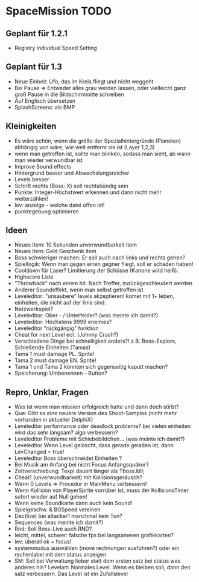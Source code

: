 
# SpaceMission TODO

## Geplant für 1.2.1

- Registry individual Speed Setting

## Geplant für 1.3

- Neue Einheit: Ufo, das im Kreis fliegt und nicht weggeht
- Bei Pause => Entweder alles grau werden lassen, oder vielleicht ganz groß Pause in die Bildschirmmitte schreiben
- Auf Englisch übersetzen
- SplashScreens: als BMP

## Kleinigkeiten

- Es wäre schön, wenn die größe der Spezialhintergründe (Planeten) abhängig von wäre, wie weit entfernt sie ist (Layer 1,2,3)
- wenn man getroffen ist, sollte man blinken, sodass man sieht, ab wann man wieder verwundbar ist
- Improve Sound effects
- Hintergrund besser und Abwechslungsreicher
- Levels besser
- Schrift rechts (Boss: X) soll rechtsbündig sein
- Punkte: Integer-Höchstwert erkennen und dann nicht mehr weiterzählen!
- lev: anzeige - welche datei offen ist!
- punktegebung optimieren

## Ideen

- Neues Item: 10 Sekunden unverwundbarkeit item
- Neues Item: Geld Geschenk item
- Boss schwieriger machen: Er soll auch nach links und rechts gehen?
- Spiellogik: Wenn man gegen einen gegner fliegt, soll er schaden haben!
- Cooldown für Laser? Limitierung der Schüsse (Kanone wird heiß).
- Highscore Liste
- "Throwback" nach einem hit. Nach Treffer, zurückgeschleudert werden
- Anderer Soundeffekt, wenn man selbst getroffen ist
- Leveleditor: "unsaubere" levels akzeptieren! komet mit 1+ leben, einheiten, die nicht auf der linie sind.
- Netzwerkspiel?
- Leveleditor: Ober - / Unterfelder? (was meinte ich damit?)
- Leveleditor: Höchstens 9999 enemies?
- Leveleditor "rückgängig" funktion
- Cheat for next Level ect. (Johnny Crash?)
- Verschiedene Dinge bei schnelligkeit anders?! z.B. Boss-Explore, Schießende  Einheiten (Tamas)
- Tama 1 must damage PL. Sprite!
- Tama 2 must damage EN. Sprite!
- Tama 1 und Tama 2 könnten sich gegenseitig kaputt machen?
- Speicherung: Umbenennen - Button?

## Repro, Unklar, Fragen

- Was ist wenn man mission erfolgreich hatte und dann doch stirbt?
- Que: Gibt es eine neuere Version des Shoot-Samples (nicht mehr vorhanden in aktueller DelphiX)
- Leveleditor performance oder deadlock probleme? bei vielen einheiten wird das sehr langsam? algo verbessern?
- Leveleditor Probleme mit Schiebebildchen...  (was meinte ich damit?)
- Leveleditor Wenn Level gelöscht, dass gerade geladen ist, dann LevChanged = true!
- Leveleditor Boss überschneidet Einheiten ?
- Bei Musik am Anfang bei nicht Focus Anfangsquäker?
- Zeitverschiebung: Texpl dauert länger als Tboss.kill;
- Cheat1 (unverwundbarkeit) mit Kollisionsgeräusch?
- Wenn 0 Levels => Procedur in MainMenu verbessern!
- Wenn Kollision von PlayerSprite vorrüber ist, muss der KollisionsTimer sofort wieder auf Null gehen!
- Wenn keine Soundkarte dann auch kein Sound!
- Spielgeschw. & BGSpeed vereinen
- Dec(live) bei attacker1 manchmal kein Ton?
- Sequences (was meinte ich damit?)
- Rnd: Soll Boss-Live auch RND?
- leicht, mittel, schwer: falsche fps bei langsameren grafikkarten?
- lev: überall ok = focus!
- systemmodus auswählen (move rechnungen ausführen?) oder ein rechenlabel mit dem status anzeigen
- SM: Soll bei Verwaltung lieber statt dem ersten satz bei status was anderes hin? Levelart: Normales Level.
     Wenn es bleiben soll, dann den satz verbessern. Das Level ist ein Zufallslevel
